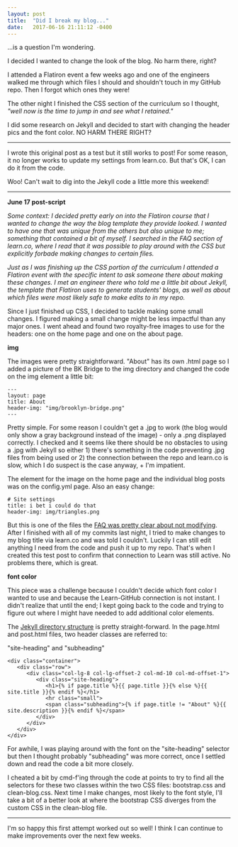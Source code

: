 ```yaml
---
layout: post
title:  "Did I break my blog..."
date:   2017-06-16 21:11:12 -0400
---
```



...is a question I'm wondering. 

I decided I wanted to change the look of the blog. No harm there, right?

I attended a Flatiron event a few weeks ago and one of the engineers walked me through which files I should and shouldn't touch in my GitHub repo. Then I forgot which ones they were! 

The other night I finished the CSS section of the curriculum so I thought, *"well now is the time to jump in and see what I retained."* 

I did some research on Jekyll and decided to start with changing the header pics and the font color. NO HARM THERE RIGHT?

------

I wrote this original post as a test but it still works to post! For some reason, it no longer works to update my settings from learn.co. But that's OK, I can do it from the code. 

Woo! Can't wait to dig into the Jekyll code a little more this weekend!

-----

**June 17 post-script**

*Some context: I decided pretty early on into the Flatiron course that I wanted to change the way the blog template they provide looked. I wanted to have one that was unique from the others but also unique to me; something that contained a bit of myself. I searched in the FAQ section of learn.co, where I read that it was possible to play around with the CSS but explicitly forbade making changes to certain files.*

*Just as I was finishing up the CSS portion of the curriculum I attended a Flatiron event with the specific intent to ask someone there about making these changes. I met an engineer there who told me a little bit about Jekyll, the template that Flatiron uses to generate students' blogs, as well as about which files were most likely safe to make edits to in my repo.*


Since I just finished up CSS, I decided to tackle making some small changes. I figured making a small change might be less impactful than any major ones. I went ahead and found two royalty-free images to use for the headers: one on the home page and one on the about page. 

**img**

The images were pretty straightforward. "About" has its own .html page so I added a picture of the BK Bridge to the img directory and changed the code on the img element a little bit:

```
---
layout: page
title: About
header-img: "img/brooklyn-bridge.png"
---
```

Pretty simple. For some reason I couldn't get a .jpg to work (the blog would only show a gray background instead of the image) - only a .png displayed correctly. I checked and it seems like there should be no obstacles to using a .jpg with Jekyll so either 1) there's something in the code preventing .jpg files from being used or 2) the connection between the repo and learn.co is slow, which I do suspect is the case anyway, + I'm impatient.

The element for the image on the home page and the individual blog posts was on the config.yml page. Also an easy change: 

```
# Site settings
title: i bet i could do that
header-img: img/triangles.png
```

But this is one of the files the [FAQ was pretty clear about not modifying](http://help.learn.co/blogging/blog-settings/can-i-edit-the-css-of-my-blog). After I finished with all of my commits last night, I tried to make changes to my blog title via learn.co and was told I couldn't. Luckily I can still edit anything I need from the code and push it up to my repo. That's when I created this test post to confirm that connection to Learn was still active. No problems there, which is great.

**font color**

This piece was a challenge because I couldn't decide which font color I wanted to use and because the Learn-GitHub connection is not instant. I didn't realize that until the end; I kept going back to the code and trying to figure out where I might have needed to add additional color elements.

The [Jekyll directory structure](http://jekyllrb.com/docs/structure/) is pretty straight-forward. In the page.html and post.html files, two header classes are referred to: 

"site-heading" and "subheading"
```
<div class="container">
   <div class="row">
      <div class="col-lg-8 col-lg-offset-2 col-md-10 col-md-offset-1">
         <div class="site-heading">
            <h1>{% if page.title %}{{ page.title }}{% else %}{{ site.title }}{% endif %}</h1>
            <hr class="small">
            <span class="subheading">{% if page.title != "About" %}{{ site.description }}{% endif %}</span>
         </div>
      </div>
   </div>
</div>
```

For awhile, I was playing around with the font on the "site-heading" selector but then I thought probably "subheading" was more correct, once I settled down and read the code a bit more closely. 

I cheated a bit by cmd-f'ing through the code at points to try to find all the selectors for these two classes within the two CSS files: bootstrap.css and clean-blog.css. Next time I make changes, most likely to the font style, I'll take a bit of a better look at where the bootstrap CSS diverges from the custom CSS in the clean-blog file. 

-------

I'm so happy this first attempt worked out so well! I think I can continue to make improvements over the next few weeks.
		
